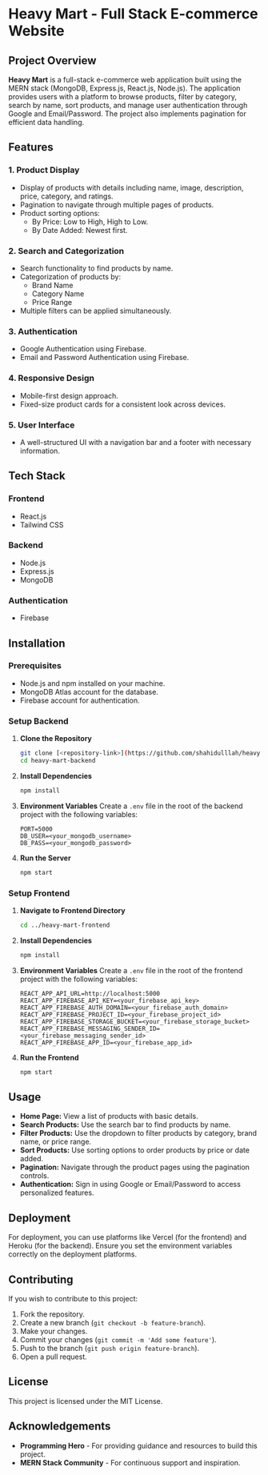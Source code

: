 # Heavy Mart - Full Stack E-commerce Website

## Project Overview

**Heavy Mart** is a full-stack e-commerce web application built using the MERN stack (MongoDB, Express.js, React.js, Node.js). The application provides users with a platform to browse products, filter by category, search by name, sort products, and manage user authentication through Google and Email/Password. The project also implements pagination for efficient data handling.

## Features

### 1. Product Display
- Display of products with details including name, image, description, price, category, and ratings.
- Pagination to navigate through multiple pages of products.
- Product sorting options:
  - By Price: Low to High, High to Low.
  - By Date Added: Newest first.

### 2. Search and Categorization
- Search functionality to find products by name.
- Categorization of products by:
  - Brand Name
  - Category Name
  - Price Range
- Multiple filters can be applied simultaneously.

### 3. Authentication
- Google Authentication using Firebase.
- Email and Password Authentication using Firebase.

### 4. Responsive Design
- Mobile-first design approach.
- Fixed-size product cards for a consistent look across devices.

### 5. User Interface
- A well-structured UI with a navigation bar and a footer with necessary information.

## Tech Stack

### Frontend
- React.js
- Tailwind CSS

### Backend
- Node.js
- Express.js
- MongoDB

### Authentication
- Firebase

## Installation

### Prerequisites
- Node.js and npm installed on your machine.
- MongoDB Atlas account for the database.
- Firebase account for authentication.

### Setup Backend

1. **Clone the Repository**
    ```bash
    git clone [<repository-link>](https://github.com/shahidulllah/heavy-mart-server)
    cd heavy-mart-backend
    ```

2. **Install Dependencies**
    ```bash
    npm install
    ```

3. **Environment Variables**
    Create a `.env` file in the root of the backend project with the following variables:
    ```
    PORT=5000
    DB_USER=<your_mongodb_username>
    DB_PASS=<your_mongodb_password>
    ```

4. **Run the Server**
    ```bash
    npm start
    ```

### Setup Frontend

1. **Navigate to Frontend Directory**
    ```bash
    cd ../heavy-mart-frontend
    ```

2. **Install Dependencies**
    ```bash
    npm install
    ```

3. **Environment Variables**
    Create a `.env` file in the root of the frontend project with the following variables:
    ```
    REACT_APP_API_URL=http://localhost:5000
    REACT_APP_FIREBASE_API_KEY=<your_firebase_api_key>
    REACT_APP_FIREBASE_AUTH_DOMAIN=<your_firebase_auth_domain>
    REACT_APP_FIREBASE_PROJECT_ID=<your_firebase_project_id>
    REACT_APP_FIREBASE_STORAGE_BUCKET=<your_firebase_storage_bucket>
    REACT_APP_FIREBASE_MESSAGING_SENDER_ID=<your_firebase_messaging_sender_id>
    REACT_APP_FIREBASE_APP_ID=<your_firebase_app_id>
    ```

4. **Run the Frontend**
    ```bash
    npm start
    ```

## Usage

- **Home Page:** View a list of products with basic details.
- **Search Products:** Use the search bar to find products by name.
- **Filter Products:** Use the dropdown to filter products by category, brand name, or price range.
- **Sort Products:** Use sorting options to order products by price or date added.
- **Pagination:** Navigate through the product pages using the pagination controls.
- **Authentication:** Sign in using Google or Email/Password to access personalized features.

## Deployment

For deployment, you can use platforms like Vercel (for the frontend) and Heroku (for the backend). Ensure you set the environment variables correctly on the deployment platforms.

## Contributing

If you wish to contribute to this project:
1. Fork the repository.
2. Create a new branch (`git checkout -b feature-branch`).
3. Make your changes.
4. Commit your changes (`git commit -m 'Add some feature'`).
5. Push to the branch (`git push origin feature-branch`).
6. Open a pull request.

## License

This project is licensed under the MIT License.

## Acknowledgements

- **Programming Hero** - For providing guidance and resources to build this project.
- **MERN Stack Community** - For continuous support and inspiration.

